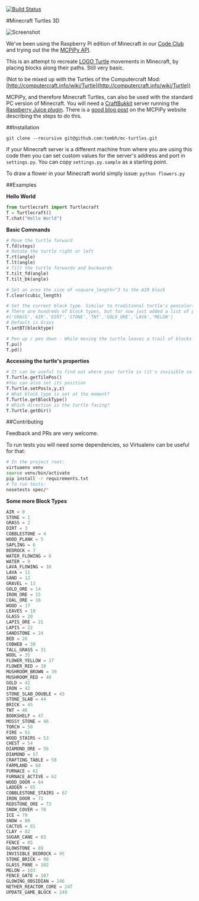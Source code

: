 [![Build Status](https://travis-ci.org/tombh/mc-turtles.svg?branch=history)](https://travis-ci.org/tombh/mc-turtles)

#Minecraft Turtles 3D

![Screenshot](http://i.imgur.com/8MWMiiQ.jpg)

We've been using the Raspberry Pi edition of Minecraft in our [Code Club](https://www.codeclub.org.uk/) and trying out the the [MCPiPy API](http://mcpipy.com).

This is an attempt to recreate [LOGO Turtle](http://en.wikipedia.org/wiki/Logo_(programming_language)#Turtle_and_graphics) movements in Minecraft, by placing blocks along their paths. Still very basic.

(Not to be mixed up with the Turtles of the Computercraft Mod: [http://computercraft.info/wiki/Turtle](http://computercraft.info/wiki/Turtle))

MCPiPy, and therefore Minecraft Turtles, can also be used with the standard PC version of Minecraft. You will need a [CraftBukkit](https://dl.bukkit.org/downloads/craftbukkit/) server running the [Raspberry Juice plugin](http://dev.bukkit.org/bukkit-plugins/raspberryjuice/). There is a [good blog post](http://mcpipy.wordpress.com/2013/02/13/running-python-programs-without-a-raspberry-pi/) on the MCPiPy website describing the steps to do this.

##Installation
```
git clone --recursive git@github.com:tombh/mc-turtles.git
```

If your Minecraft server is a different machine from where you are using this code then you can set custom values for the server's address and port in `settings.py`. You can copy `settings.py.sample` as a starting point.

To draw a flower in your Minecraft world simply issue: `python flowers.py`

##Examples

**Hello World**
```python
from turtlecraft import Turtlecraft
T = Turtlecraft()
T.chat("Hello World")
```

**Basic Commands**
```python
# Move the turtle forward
T.fd(steps)
# Rotate the turtle right or left
T.rt(angle)
T.lt(angle)
# Tilt the turtle forwards and backwards
T.tilt_fd(angle)
T.tilt_bk(angle)

# Set an area the size of <square_length>^3 to the AIR block
T.clear(cubic_length)

# Set the current block type. Similar to traditional turtle's pencolor()
# There are hundreds of block types, but for now just added a list of possible blocks:  
#['GRASS','AIR','DIRT','STONE','TNT','GOLD_ORE','LAVA','MELON'] 
# Default is Grass
T.setBT(blocktype)

# Pen up / pen down - While moving the turtle leaves a trail of blocks or not
T.pu()
T.pd()
```

**Accessing the turtle's properties**
```python
# It can be useful to find out where your turtle is (it's invisible so far!)
T.Turtle.getTilePos() 
#You can also set its position
T.Turtle.setPos(x,y,z)
# What block type is set at the moment?
T.Turtle.getBlockType()
# Which direction is the turtle facing?
T.Turtle.getDir()
```

##Contributing

Feedback and PRs are very welcome.

To run tests you will need some dependencies, so Virtualenv can be useful for that:

```bash
# In the project root:
virtuaenv venv
source venv/bin/activate
pip install -r requirements.txt
# To run tests:
nosetests spec/*
```

**Some more Block Types**
```python
AIR = 0
STONE = 1
GRASS = 2
DIRT = 3
COBBLESTONE = 4
WOOD_PLANK = 5
SAPLING = 6
BEDROCK = 7
WATER_FLOWING = 8
WATER = 9
LAVA_FLOWING = 10
LAVA = 11
SAND = 12
GRAVEL = 13
GOLD_ORE = 14
IRON_ORE = 15
COAL_ORE = 16
WOOD = 17
LEAVES = 18
GLASS = 20
LAPIS_ORE = 21
LAPIS = 22
SANDSTONE = 24
BED = 26
COBWEB = 30
TALL_GRASS = 31
WOOL = 35
FLOWER_YELLOW = 37
FLOWER_RED = 38
MUSHROOM_BROWN = 39
MUSHROOM_RED = 40
GOLD = 41
IRON = 42
STONE_SLAB_DOUBLE = 43
STONE_SLAB = 44
BRICK = 45
TNT = 46
BOOKSHELF = 47
MOSSY_STONE = 48
TORCH = 50
FIRE = 51
WOOD_STAIRS = 53
CHEST = 54
DIAMOND_ORE = 56
DIAMOND = 57
CRAFTING_TABLE = 58
FARMLAND = 60
FURNACE = 61
FURNACE_ACTIVE = 62
WOOD_DOOR = 64
LADDER = 65
COBBLESTONE_STAIRS = 67
IRON_DOOR = 71
REDSTONE_ORE = 73
SNOW_COVER = 78
ICE = 79
SNOW = 80
CACTUS = 81
CLAY = 82
SUGAR_CANE = 83
FENCE = 85
GLOWSTONE = 89
INVISIBLE_BEDROCK = 95
STONE_BRICK = 98
GLASS_PANE = 102
MELON = 103
FENCE_GATE = 107
GLOWING_OBSIDIAN = 246
NETHER_REACTOR_CORE = 247
UPDATE_GAME_BLOCK = 249
```



